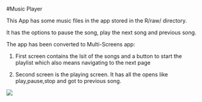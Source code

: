 #Music Player

This App has some music files in the app stored in the R/raw/ directory.

It has the options to pause the song, play the next song and previous song.

The app has been converted to Multi-Screens app:

1) First screen contains the lsit of the songs and a button to start the playlist which also means navigating to the next page

2) Second screen is the playing screen. It has all the opens like play,pause,stop and got to previous song.

![](https://github.com/puneetchugh/BasicAndroidNanodegree/blob/master/images/music_app.jpg)
